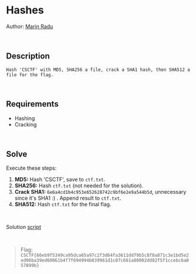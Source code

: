 # Hashes
Author: [Marin Radu](https://github.com/ChronosPK)

<br>

## Description
```
Hash 'CSCTF' with MD5, SHA256 a file, crack a SHA1 hash, then SHA512 a file for the flag.
```

<br>

## Requirements
- Hashing
- Cracking

<br>

## Solve
Execute these steps:

1. **MD5:** Hash 'CSCTF', save to `ctf.txt`.
2. **SHA256:** Hash `ctf.txt` (not needed for the solution).
3. **Crack SHA1:** `6e6a4cd1b4c953e652628742c9bf6e2e9a544b5d`, unnecessary since it's SHA1 :) . Append result to `ctf.txt`.
4. **SHA512:** Hash `ctf.txt` for the final flag.

<br>

Solution [script](./solve/solve.sh)

<br>

> Flag: `CSCTF{66eb9f5349ca95dca65a97c2f3d64fa3611dd79b5c8f8a871c3e1bd5e2ed96ba39ed60061b4f7f694994b039961d1c07c661a80002dd82f5f1ccebc6a057899b}`
